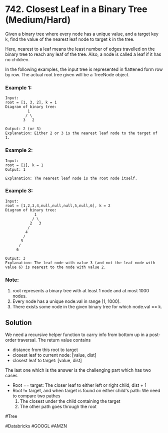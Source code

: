 # 742. Closest Leaf in a Binary Tree (Medium/Hard)

Given a binary tree where every node has a unique value, and a target key k, find the value of the nearest leaf node to target k in the tree.

Here, nearest to a leaf means the least number of edges travelled on the binary tree to reach any leaf of the tree. Also, a node is called a leaf if it has no children.

In the following examples, the input tree is represented in flattened form row by row. The actual root tree given will be a TreeNode object.

### Example 1:
```
Input:
root = [1, 3, 2], k = 1
Diagram of binary tree:
          1
         / \
        3   2

Output: 2 (or 3)
Explanation: Either 2 or 3 is the nearest leaf node to the target of 1.
```
### Example 2:
```
Input:
root = [1], k = 1
Output: 1

Explanation: The nearest leaf node is the root node itself.
```
### Example 3:
```
Input:
root = [1,2,3,4,null,null,null,5,null,6], k = 2
Diagram of binary tree:
             1
            / \
           2   3
          /
         4
        /
       5
      /
     6

Output: 3
Explanation: The leaf node with value 3 (and not the leaf node with value 6) is nearest to the node with value 2.
```
### Note:
1. root represents a binary tree with at least 1 node and at most 1000 nodes.
2. Every node has a unique node.val in range [1, 1000].
3. There exists some node in the given binary tree for which node.val == k.

## Solution
We need a recursive helper function to carry info from bottom up in a post-order traversal. The return value contains
- distance from this root to target
- closest leaf to current node: [value, dist]
- closest leaf to target: [value, dist]

The last one which is the answer is the challenging part which has two cases
- Root == target: The closer leaf to either left or right child, dist + 1
- Root != target, and when target is found on either child's path: We need to compare two pathes
  1. The closest under the child containing the target
  2. The other path goes through the root

#Tree

#Databricks #GOOGL #AMZN
